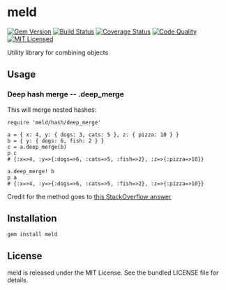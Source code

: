 meld
=========

[![Gem Version](https://img.shields.io/gem/v/meld.svg)](https://rubygems.org/gems/meld)
[![Build Status](https://img.shields.io/circleci/project/akerl/meld/master.svg)](https://circleci.com/gh/akerl/meld)
[![Coverage Status](https://img.shields.io/codecov/c/github/akerl/meld.svg)](https://codecov.io/github/akerl/meld)
[![Code Quality](https://img.shields.io/codacy/f670580bfa704594b2230077c80c931e.svg)](https://www.codacy.com/app/akerl/meld)
[![MIT Licensed](https://img.shields.io/badge/license-MIT-green.svg)](https://tldrlegal.com/license/mit-license)

Utility library for combining objects

## Usage

### Deep hash merge -- .deep_merge

This will merge nested hashes:

```
require 'meld/hash/deep_merge'

a = { x: 4, y: { dogs: 3, cats: 5 }, z: { pizza: 10 } }
b = { y: { dogs: 6, fish: 2 } }
c = a.deep_merge(b)
p c
# {:x=>4, :y=>{:dogs=>6, :cats=>5, :fish=>2}, :z=>{:pizza=>10}}

a.deep_merge! b
p a
# {:x=>4, :y=>{:dogs=>6, :cats=>5, :fish=>2}, :z=>{:pizza=>10}}
```

Credit for the method goes to [this StackOverflow answer](http://stackoverflow.com/questions/9381553/ruby-merge-nested-hash)

## Installation

    gem install meld

## License

meld is released under the MIT License. See the bundled LICENSE file for details.

